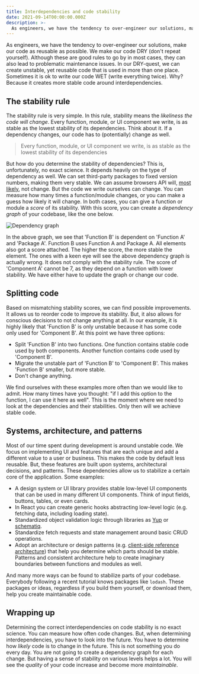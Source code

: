 ```yaml
---
title: Interdependencies and code stability
date: 2021-09-14T00:00:00.000Z
description: >-
  As engineers, we have the tendency to over-engineer our solutions, make our code as reusable as possible. We make our code DRY. But in this quest, we often create unstable code.
---
```


As engineers, we have the tendency to over-engineer our solutions, make our code as reusable as possible. We make our code DRY (don't repeat yourself). Although these are good rules to go by in most cases, they can also lead to problematic maintenance issues. In our DRY-quest, we can create unstable, yet reusable code that is used in more than one place. Sometimes it is ok to write our code WET (write everything twice). Why? Because it creates more stable code around interdependencies.

## The stability rule

The stability rule is very simple. In this rule, stability means the _likeliness the code will change_. Every function, module, or UI component we write, is as stable as the lowest stability of its dependencies. Think about it. If a dependency changes, our code has to (potentially) change as well.

> Every function, module, or UI component we write, is as stable as the lowest stability of its dependencies

But how do you determine the stability of dependencies? This is, unfortunately, no exact science. It depends heavily on the type of dependency as well. We can set third-party packages to fixed version numbers, making them very stable. We can assume browsers API will, [most likely](https://www.techradar.com/news/google-reverses-embarrassing-website-breaking-chrome-update), not change. But the code we write ourselves can change. You can measure how many times a function/module changes, or you can make a guess how likely it will change. In both cases, you can give a function or module a _score_ of its stability. With this score, you can create a _dependency graph_ of your codebase, like the one below.

![Dependency graph](/img/dependency-graph.png)

In the above graph, we see that 'Function B' is dependent on 'Function A' and 'Package A'. Function B uses Function A and Package A. All elements also got a score attached. The higher the score, the more stable the element. The ones with a keen eye will see the above dependency graph is actually wrong. It does not comply with the stability rule. The score of 'Component A' cannot be 7, as they depend on a function with lower stability. We have either have to update the graph or change our code.

## Splitting code

Based on mismatching stability scores, we can find possible improvements. It allows us to reorder code to improve its stability. But, it also allows for conscious decisions to not change anything at all. In our example, it is highly likely that 'Function B' is only unstable because it has some code only used for 'Component B'. At this point we have three options:

- Split 'Function B' into two functions. One function contains stable code used by both components. Another function contains code used by 'Component B'.
- Migrate the unstable part of 'Function B' to 'Component B'. This makes 'Function B' smaller, but more stable.
- Don't change anything.

We find ourselves with these examples more often than we would like to admit. How many times have you thought: "if I add this option to the function, I can use it here as well". This is the moment where we need to look at the dependencies and their stabilities. Only then will we achieve stable code.

## Systems, architecture, and patterns

Most of our time spent during development is around unstable code. We focus on implementing UI and features that are each unique and add a different value to a user or business. This makes the code by default less reusable. But, these features are built upon systems, architectural decisions, and patterns. These dependencies allow us to stabilize a certain core of the application. Some examples:

- A design system or UI library provides stable low-level UI components that can be used in many different UI components. Think of input fields, buttons, tables, or even cards.
- In React you can create generic hooks abstracting low-level logic (e.g. fetching data, including loading state).
- Standardized object validation logic through libraries as [Yup](https://github.com/jquense/yup) or [schematiq](https://github.com/kevtiq/schematiq#object-validation).
- Standardize fetch requests and state management around basic CRUD operations.
- Adopt an architecture or design patterns (e.g. [client-side reference architecture](https://github.com/kevtiq/reference-architecture)) that help you determine which parts should be stable. Patterns and consistent architecture help to create imaginary boundaries between functions and modules as well.

And many more ways can be found to stabilize parts of your codebase. Everybody following a recent tutorial knows packages like `lodash`. These packages or ideas, regardless if you build them yourself, or download them, help you create maintainable code.

## Wrapping up

Determining the correct interdependencies on code stability is no exact science. You can measure how often code changes. But, when determining interdependencies, you have to look into the future. You have to determine how _likely_ code is to change in the future. This is not something you do every day. You are not going to create a dependency graph for each change. But having a sense of stability on various levels helps a lot. You will see the _quality_ of your code increase and become more _maintainable_.
